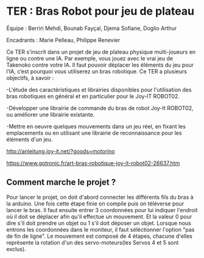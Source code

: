 # TER : Bras Robot pour jeu de plateau

Équipe : Berriri Mehdi, Bounab Fayçal, Djema Sofiane, Doglio Arthur

Encadrants : Marie Pelleau, Philippe Renevier

Ce TER s’inscrit dans un projet de jeu de plateau physique multi-joueurs en ligne ou contre une IA. Par exemple, vous jouez 
avec le vrai jeu de Takenoko contre votre IA. Il faut pouvoir déplacer les éléments du jeu pour l’IA, c’est pourquoi vous 
utiliserez un bras robotique. Ce TER a plusieurs objectifs, à savoir :

-L'étude des caractéristiques et librairies disponibles pour l'utilisation des bras robotiques en général et en particulier pour le Joy-IT ROBOT02.

-Développer une librairie de commande du bras de robot Joy-It ROBOT02, ou améliorer une librairie existante.

-Mettre en oeuvre quelques mouvements dans un jeu réel, en fixant les emplacements ou en utilisant une librairie de reconnaissance pour les éléments d'un jeu.

http://anleitung.joy-it.net/?goods=motorino

https://www.gotronic.fr/art-bras-robotique-joy-it-robot02-26637.htm

## Comment marche le projet ?

Pour lancer le projet, on doit d'abord connecter les différents fils du bras à la arduino. 
Une fois cette étape finie on compile puis on téléverse pour lancer le bras. 
Il faut ensuite entrer 3 coordonnées pour lui indiquer l'endroit où il doit se déplacer afin qu'il effectue un mouvement.
Et la valeur 0 pour dire s'il doit prendre un objet ou 1 s'il doit déposer un objet.
Lorsque nous entrons les coordonnées dans le moniteur, il faut séléctionner l'option "pas de fin de ligne".
Le mouvement est composé de 4 étapes, 
chacune d'elles représente la rotation d'un des servo-moteurs(les Servos 4 et 5 sont exclus).





